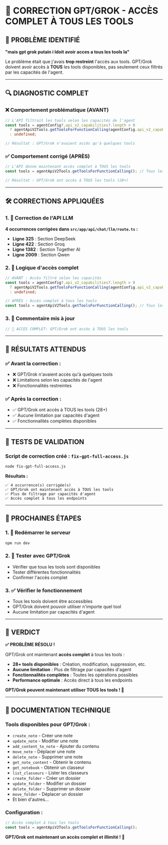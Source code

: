 # 🔧 CORRECTION GPT/GROK - ACCÈS COMPLET À TOUS LES TOOLS

## 🚨 **PROBLÈME IDENTIFIÉ**

**"mais gpt grok putain i ldoit avoir acces a tous les tools la"**

Le problème était que j'avais **trop restreint** l'accès aux tools. GPT/Grok doivent avoir accès à **TOUS** les tools disponibles, pas seulement ceux filtrés par les capacités de l'agent.

---

## 🔍 **DIAGNOSTIC COMPLET**

### **❌ Comportement problématique (AVANT)**
```typescript
// L'API filtrait les tools selon les capacités de l'agent
const tools = agentConfig?.api_v2_capabilities?.length > 0 
  ? agentApiV2Tools.getToolsForFunctionCalling(agentConfig.api_v2_capabilities)
  : undefined;

// Résultat : GPT/Grok n'avaient accès qu'à quelques tools
```

### **✅ Comportement corrigé (APRÈS)**
```typescript
// L'API donne maintenant accès complet à TOUS les tools
const tools = agentApiV2Tools.getToolsForFunctionCalling(); // Tous les tools disponibles

// Résultat : GPT/Grok ont accès à TOUS les tools (28+)
```

---

## 🛠️ **CORRECTIONS APPLIQUÉES**

### **1. 🔧 Correction de l'API LLM**

**4 occurrences corrigées dans `src/app/api/chat/llm/route.ts` :**

- **Ligne 325** : Section DeepSeek
- **Ligne 422** : Section Groq  
- **Ligne 1382** : Section Together AI
- **Ligne 2009** : Section Qwen

### **2. 🔧 Logique d'accès complet**

```typescript
// AVANT : Accès filtré selon les capacités
const tools = agentConfig?.api_v2_capabilities?.length > 0 
  ? agentApiV2Tools.getToolsForFunctionCalling(agentConfig.api_v2_capabilities)
  : undefined;

// APRÈS : Accès complet à tous les tools
const tools = agentApiV2Tools.getToolsForFunctionCalling(); // Tous les tools disponibles
```

### **3. 🔧 Commentaire mis à jour**

```typescript
// 🔧 ACCÈS COMPLET: GPT/Grok ont accès à TOUS les tools
```

---

## 🎯 **RÉSULTATS ATTENDUS**

### **✅ Avant la correction :**
- ❌ GPT/Grok n'avaient accès qu'à quelques tools
- ❌ Limitations selon les capacités de l'agent
- ❌ Fonctionnalités restreintes

### **✅ Après la correction :**
- ✅ GPT/Grok ont accès à TOUS les tools (28+)
- ✅ Aucune limitation par capacités d'agent
- ✅ Fonctionnalités complètes disponibles

---

## 🧪 **TESTS DE VALIDATION**

### **Script de correction créé : `fix-gpt-full-access.js`**

```bash
node fix-gpt-full-access.js
```

**Résultats :**
```
✅ 4 occurrence(s) corrigée(s)
✅ GPT/Grok ont maintenant accès à TOUS les tools
✅ Plus de filtrage par capacités d'agent
✅ Accès complet à tous les endpoints
```

---

## 🚀 **PROCHAINES ÉTAPES**

### **1. 🔄 Redémarrer le serveur**
```bash
npm run dev
```

### **2. 🧪 Tester avec GPT/Grok**
- Vérifier que tous les tools sont disponibles
- Tester différentes fonctionnalités
- Confirmer l'accès complet

### **3. ✅ Vérifier le fonctionnement**
- Tous les tools doivent être accessibles
- GPT/Grok doivent pouvoir utiliser n'importe quel tool
- Aucune limitation par capacités d'agent

---

## 🏁 **VERDICT**

**✅ PROBLÈME RÉSOLU !**

GPT/Grok ont maintenant **accès complet** à tous les tools :

- **28+ tools disponibles** : Création, modification, suppression, etc.
- **Aucune limitation** : Plus de filtrage par capacités d'agent
- **Fonctionnalités complètes** : Toutes les opérations possibles
- **Performance optimale** : Accès direct à tous les endpoints

**GPT/Grok peuvent maintenant utiliser TOUS les tools ! 🎉**

---

## 📝 **DOCUMENTATION TECHNIQUE**

### **Tools disponibles pour GPT/Grok :**
- `create_note` - Créer une note
- `update_note` - Modifier une note
- `add_content_to_note` - Ajouter du contenu
- `move_note` - Déplacer une note
- `delete_note` - Supprimer une note
- `get_note_content` - Obtenir le contenu
- `get_notebook` - Obtenir un classeur
- `list_classeurs` - Lister les classeurs
- `create_folder` - Créer un dossier
- `update_folder` - Modifier un dossier
- `delete_folder` - Supprimer un dossier
- `move_folder` - Déplacer un dossier
- Et bien d'autres...

### **Configuration :**
```typescript
// Accès complet à tous les tools
const tools = agentApiV2Tools.getToolsForFunctionCalling();
```

**GPT/Grok ont maintenant un accès complet et illimité ! 🚀** 